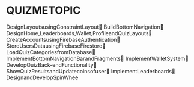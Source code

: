 # QUIZMETOPIC
DesignLayoutsusingConstraintLayout￿ BuildBottomNavigation￿ DesignHome,Leaderboards,Wallet,ProfileandQuizLayouts￿ CreateAccountsusingFirebaseAuthentication￿ StoreUsersDatausingFirebaseFirestore￿ LoadQuizCategoriesfromDatabase￿ ImplementBottomNavigationBarandFragments￿ ImplementWalletSystem￿ DevelopQuizBack-endFunctionality￿ ShowQuizResultsandUpdatecoinsofuser￿ ImplementLeaderboards￿ DesignandDevelopSpinWhee
